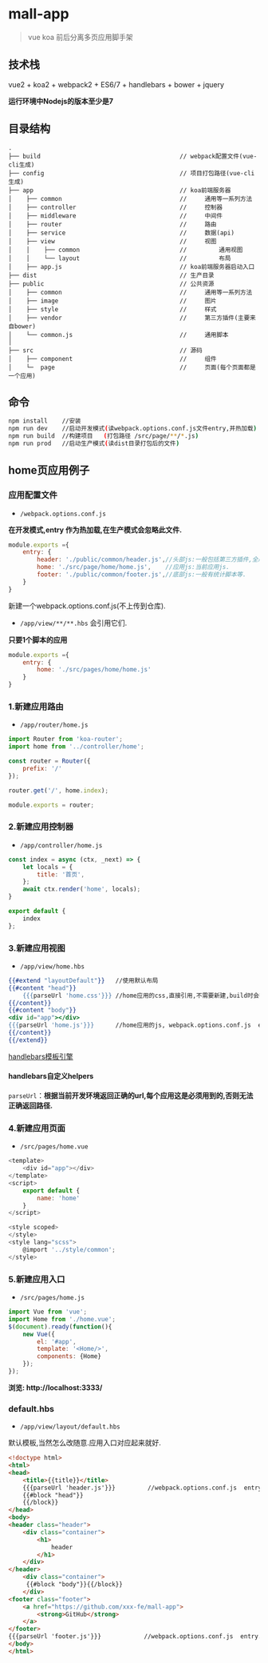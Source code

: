 # mall-app

> vue koa 前后分离多页应用脚手架


## 技术栈
vue2 + koa2 + webpack2 + ES6/7 + handlebars + bower + jquery

**运行环境中Nodejs的版本至少是7**


## 目录结构
```text
.
├── build                                       // webpack配置文件(vue-cli生成)
├── config                                      // 项目打包路径(vue-cli生成)
├── app                                         // koa前端服务器
│    ├── common                                 //     通用等一系列方法
│    ├── controller                             //     控制器
│    ├── middleware                             //     中间件
│    ├── router                                 //     路由
│    ├── service                                //     数据(api)
│    ├── view                                   //     视图
│    │    ├── common                            //         通用视图
│    │    └── layout                            //         布局
│    ├── app.js                                 // koa前端服务器启动入口
├── dist                                        // 生产目录
├── public                                      // 公共资源
│    ├── common                                 //     通用等一系列方法
│    ├── image                                  //     图片
│    ├── style                                  //     样式
│    ├── vendor                                 //     第三方插件(主要来自bower)
│    └── common.js                              //     通用脚本
│                    
├── src                                         // 源码
│    ├── component                              //     组件
│    └─  page                                   //     页面(每个页面都是一个应用)

```

## 命令
``` bash
npm install    //安装
npm run dev    //启动开发模式(读webpack.options.conf.js文件entry,并热加载)
npm run build  //构建项目   (打包路径 /src/page/**/*.js)
npm run prod   //启动生产模式(读dist目录打包后的文件)
```

## home页应用例子

### 应用配置文件 
* ```/webpack.options.conf.js```
  
**在开发模式,entry 作为热加载,在生产模式会忽略此文件.**
```javascript
module.exports ={
    entry: {
        header: './public/common/header.js',//头部js:一般包括第三方插件,全局通用函数等.(所有应用共享)
        home: './src/page/home/home.js',    //应用js:当前应用js.
        footer: './public/common/footer.js',//底部js:一般有统计脚本等.               (所有应用共享)
    }
}
```
新建一个webpack.options.conf.js(不上传到仓库).
* ```/app/view/**/**.hbs```  会引用它们.

**只要1个脚本的应用**
```javascript
module.exports ={
    entry: {
        home: './src/pages/home/home.js'
    }
}
```



### 1.新建应用路由
* ```/app/router/home.js``` 
```javascript
import Router from 'koa-router';
import home from '../controller/home';

const router = Router({
    prefix: '/'
});

router.get('/', home.index);

module.exports = router;
```

### 2.新建应用控制器
* ```/app/controller/home.js``` 
```javascript
const index = async (ctx, _next) => {
    let locals = {
        title: '首页',
    };
    await ctx.render('home', locals);
}

export default {
    index
};
```

### 3.新建应用视图
* ```/app/view/home.hbs``` 
```handlebars
{{#extend "layoutDefault"}}   //使用默认布局
{{#content "head"}}
    {{{parseUrl 'home.css'}}} //home应用的css,直接引用,不需要新建,build时会抽取vue的style成独立的文件.否则生产模式看不到样式.
{{/content}}
{{#content "body"}}
<div id="app"></div>
{{{parseUrl 'home.js'}}}      //home应用的js, webpack.options.conf.js  entry.home
{{/content}}
{{/extend}}
```
[handlebars模板引擎](https://github.com/wycats/handlebars.js)

#### handlebars自定义helpers

`parseUrl`：**根据当前开发环境返回正确的url,每个应用这是必须用到的,否则无法正确返回路径.**


### 4.新建应用页面
* ```/src/pages/home.vue``` 
```javascript
<template>
    <div id="app"></div>
</template>
<script>
    export default {
        name: 'home'
    }
</script>

<style scoped>
</style>
<style lang="scss">
    @import '../style/common';
</style>
```

### 5.新建应用入口
* ```/src/pages/home.js``` 
```javascript
import Vue from 'vue';
import Home from './home.vue';
$(document).ready(function(){
    new Vue({
        el: '#app',
        template: '<Home/>',
        components: {Home}
    });
});
```
**浏览: http://localhost:3333/**

### default.hbs
* ```/app/view/layout/default.hbs```     

默认模板,当然怎么改随意.应用入口对应起来就好.
 
```html
<!doctype html>
<html>
<head>
    <title>{{title}}</title>
    {{{parseUrl 'header.js'}}}         //webpack.options.conf.js  entry.header
    {{#block "head"}}
    {{/block}}
</head>
<body>
<header class="header">
    <div class="container">
        <h1>
            header
        </h1>
    </div>
</header>
    <div class="container">
     {{#block "body"}}{{/block}}      
    </div>
<footer class="footer">
    <a href="https://github.com/xxx-fe/mall-app">
        <strong>GitHub</strong>
    </a>
</footer>
{{{parseUrl 'footer.js'}}}            //webpack.options.conf.js  entry.footer
</body>
</html>
```
